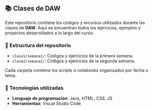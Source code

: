 ## 📚 Clases de DAW 

Este repositorio contiene los códigos y recursos utilizados durante las clases de **DAW**. Aquí se encuentran todos los ejercicios, ejemplos y proyectos desarrollados a lo largo del curso.

### 📁 Estructura del repositorio

- `clase1/semana1/`: Códigos y ejercicios de la primera semana.
- `clase2/semana1/`: Códigos y ejercicios de la segunda semana.

  
Cada carpeta contiene los scripts o notebooks organizados por fecha o tema.

### 🔧 Tecnologías utilizadas

- **Lenguaje de programación**: Java, HTML, CSS, JS
- **Herramientas**: Visual Studio Code

